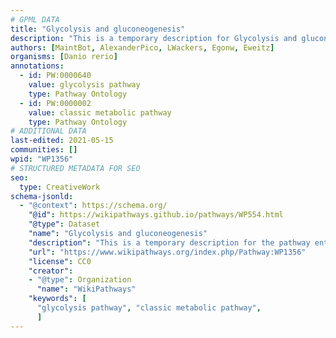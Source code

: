 ```yaml
---
# GPML DATA
title: "Glycolysis and gluconeogenesis"
description: "This is a temporary description for Glycolysis and gluconeogenesis"
authors: [MaintBot, AlexanderPico, LWackers, Egonw, Eweitz]
organisms: [Danio rerio]
annotations:
  - id: PW:0000640
    value: glycolysis pathway
    type: Pathway Ontology
  - id: PW:0000002
    value: classic metabolic pathway
    type: Pathway Ontology
# ADDITIONAL DATA
last-edited: 2021-05-15
communities: []
wpid: "WP1356"
# STRUCTURED METADATA FOR SEO
seo:
  type: CreativeWork
schema-jsonld:
  - "@context": https://schema.org/
    "@id": https://wikipathways.github.io/pathways/WP554.html
    "@type": Dataset
    "name": "Glycolysis and gluconeogenesis"
    "description": "This is a temporary description for the pathway entitled: Glycolysis and gluconeogenesis"
    "url": "https://www.wikipathways.org/index.php/Pathway:WP1356"
    "license": CC0
    "creator":
    - "@type": Organization
      "name": "WikiPathways"
    "keywords": [
      "glycolysis pathway", "classic metabolic pathway",
      ]
---
```

